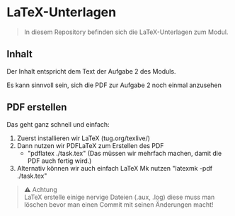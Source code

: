 # LaTeX-Unterlagen

> In diesem Repository befinden sich die LaTeX-Unterlagen zum Modul.

## Inhalt

Der Inhalt entspricht dem Text der Aufgabe 2 des Moduls.

Es kann sinnvoll sein, sich die PDF zur Aufgabe 2 noch einmal
anzusehen

## PDF erstellen

Das geht ganz schnell und einfach:

1. Zuerst installieren wir LaTeX (tug.org/texlive/)
2. Dann nutzen wir PDFLaTeX zum Erstellen des PDF
	- "pdflatex ./task.tex" (Das müssen wir mehrfach machen, damit die PDF auch fertig wird.)
3. Alternativ können wir auch einfach LaTeX Mk nutzen 
	"latexmk -pdf ./task.tex"

> :warning: Achtung  
> LaTeX erstelle einige nervige Dateien (.aux, .log) diese muss man löschen bevor
man einen Commit mit seinen Änderungen macht!